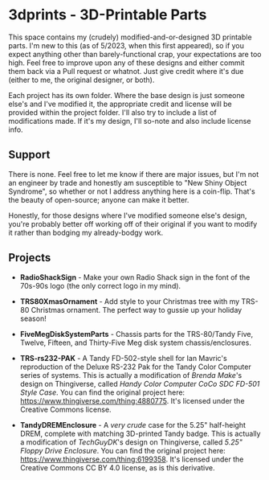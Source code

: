 # 3dprints - 3D-Printable Parts

This space contains my (crudely) modified-and-or-designed 3D printable parts.  I'm new to this (as of 5/2023, when this first appeared), so if you expect anything other than barely-functional crap, your expectations are too high.  Feel free to improve upon any of these designs and either commit them back via a Pull request or whatnot.  Just give credit where it's due (either to me, the original designer, or both).

Each project has its own folder.  Where the base design is just someone else's and I've modified it, the appropriate credit and license will be provided within the project folder.  I'll also try to include a list of modifications made.  If it's my design, I'll so-note and also include license info.

## Support

There is none.  Feel free to let me know if there are major issues, but I'm not an engineer by trade and honestly am susceptible to "New Shiny Object Syndrome", so whether or not I address anything here is a coin-flip.  That's the beauty of open-source; anyone can make it better.

Honestly, for those designs where I've modified someone else's design, you're probably better off working off of their original if you want to modify it rather than bodging my already-bodgy work.

## Projects

- **RadioShackSign** - Make your own Radio Shack sign in the font of the 70s-90s logo (the only correct logo in my mind).

- **TRS80XmasOrnament** - Add style to your Christmas tree with my TRS-80 Christmas ornament.  The perfect way to gussie up your holiday season!

- **FiveMegDiskSystemParts** - Chassis parts for the TRS-80/Tandy Five, Twelve, Fifteen, and Thirty-Five Meg disk system chassis/enclosures.  

- **TRS-rs232-PAK** - A Tandy FD-502-style shell for Ian Mavric's reproduction of the Deluxe RS-232 Pak for the Tandy Color Computer series of systems.  This is actually a modification of *Brenda Make*'s design on Thingiverse, called *Handy Color Computer CoCo SDC FD-501 Style Case*.  You can find the original project here:  https://www.thingiverse.com/thing:4880775.  It's licensed under the Creative Commons license.

- **TandyDREMEnclosure** - A *very crude* case for the 5.25" half-height DREM, complete with matching 3D-printed Tandy badge.  This is actually a modification of *TechGuyDK*'s design on Thingiverse, called *5.25" Floppy Drive Enclosure*.  You can find the original project here: https://www.thingiverse.com/thing:6199358.  It's licensed under the Creative Commons CC BY 4.0 license, as is this derivative.
